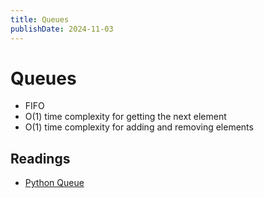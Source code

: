 ```yaml
---
title: Queues
publishDate: 2024-11-03
---
```


# Queues

- FIFO
- O(1) time complexity for getting the next element
- O(1) time complexity for adding and removing elements

## Readings

- [Python Queue](https://www.youtube.com/watch?v=Qsa3xZgDUh4)
